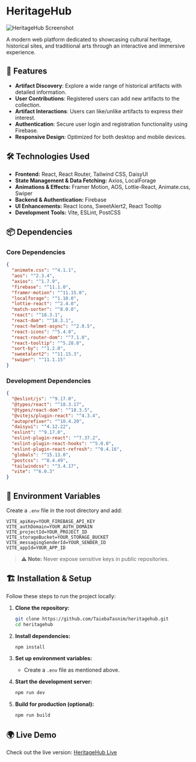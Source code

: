 # HeritageHub  
![HeritageHub Screenshot](https://i.ibb.co.com/FkwNBc3X/Screenshot-308.png) 

A modern web platform dedicated to showcasing cultural heritage, historical sites, and traditional arts through an interactive and immersive experience.  



## 🚀 Features  
- **Artifact Discovery**: Explore a wide range of historical artifacts with detailed information.
- **User Contributions**: Registered users can add new artifacts to the collection.
- **Artifact Interactions**: Users can like/unlike artifacts to express their interest.
- **Authentication**: Secure user login and registration functionality using Firebase.
- **Responsive Design**: Optimized for both desktop and mobile devices.

## 🛠️ Technologies Used  

- **Frontend:** React, React Router, Tailwind CSS, DaisyUI  
- **State Management & Data Fetching:** Axios, LocalForage  
- **Animations & Effects:** Framer Motion, AOS, Lottie-React, Animate.css, Swiper  
- **Backend & Authentication:** Firebase  
- **UI Enhancements:** React Icons, SweetAlert2, React Tooltip  
- **Development Tools:** Vite, ESLint, PostCSS  

## 📦 Dependencies  

### Core Dependencies  
```json
{
  "animate.css": "^4.1.1",
  "aos": "^2.3.4",
  "axios": "^1.7.9",
  "firebase": "^11.1.0",
  "framer-motion": "^11.15.0",
  "localforage": "^1.10.0",
  "lottie-react": "^2.4.0",
  "match-sorter": "^8.0.0",
  "react": "^18.3.1",
  "react-dom": "^18.3.1",
  "react-helmet-async": "^2.0.5",
  "react-icons": "^5.4.0",
  "react-router-dom": "^7.1.0",
  "react-tooltip": "^5.28.0",
  "sort-by": "^1.2.0",
  "sweetalert2": "^11.15.3",
  "swiper": "^11.1.15"
}
```

### Development Dependencies  
```json
{
  "@eslint/js": "^9.17.0",
  "@types/react": "^18.3.17",
  "@types/react-dom": "^18.3.5",
  "@vitejs/plugin-react": "^4.3.4",
  "autoprefixer": "^10.4.20",
  "daisyui": "^4.12.22",
  "eslint": "^9.17.0",
  "eslint-plugin-react": "^7.37.2",
  "eslint-plugin-react-hooks": "^5.0.0",
  "eslint-plugin-react-refresh": "^0.4.16",
  "globals": "^15.13.0",
  "postcss": "^8.4.49",
  "tailwindcss": "^3.4.17",
  "vite": "^6.0.3"
}
```

## 📌 Environment Variables  

Create a `.env` file in the root directory and add:  

```plaintext
VITE_apiKey=YOUR_FIREBASE_API_KEY
VITE_authDomain=YOUR_AUTH_DOMAIN
VITE_projectId=YOUR_PROJECT_ID
VITE_storageBucket=YOUR_STORAGE_BUCKET
VITE_messagingSenderId=YOUR_SENDER_ID
VITE_appId=YOUR_APP_ID
```

> **⚠️ Note:** Never expose sensitive keys in public repositories.  

## 🏗️ Installation & Setup  

Follow these steps to run the project locally:  

1. **Clone the repository:**  
   ```sh
   git clone https://github.com/TaiebaTasnim/heritagehub.git
   cd heritagehub
   ```

2. **Install dependencies:**  
   ```sh
   npm install
   ```

3. **Set up environment variables:**  
   - Create a `.env` file as mentioned above.  

4. **Start the development server:**  
   ```sh
   npm run dev
   ```

5. **Build for production (optional):**  
   ```sh
   npm run build
   ```

## 🌍 Live Demo  

Check out the live version: [HeritageHub Live](https://heritagehub-68e63.web.app) <!-- Replace with actual URL -->




